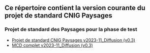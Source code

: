 ## Ce répertoire contient la version courante du projet de standard CNIG Paysages

### Projet de standard des Paysages pour la phase de test
- [Projet de standard CNIG Paysages v2023-11_Diffusion (v0.3)](https://github.com/cnigfr/schema-paysage/blob/main/standard/231113_Projet%20de%20standard%20CNIG%20Paysages%20v2023-11_Diffusion.docx)
- [MCD complet v2023-11_Diffusion (v0.3)](https://github.com/cnigfr/schema-paysage/blob/main/standard/231113_MCD%20Projet%20de%20standard%20CNIG%20Paysages%20v2023-11_Diffusion.docx)
